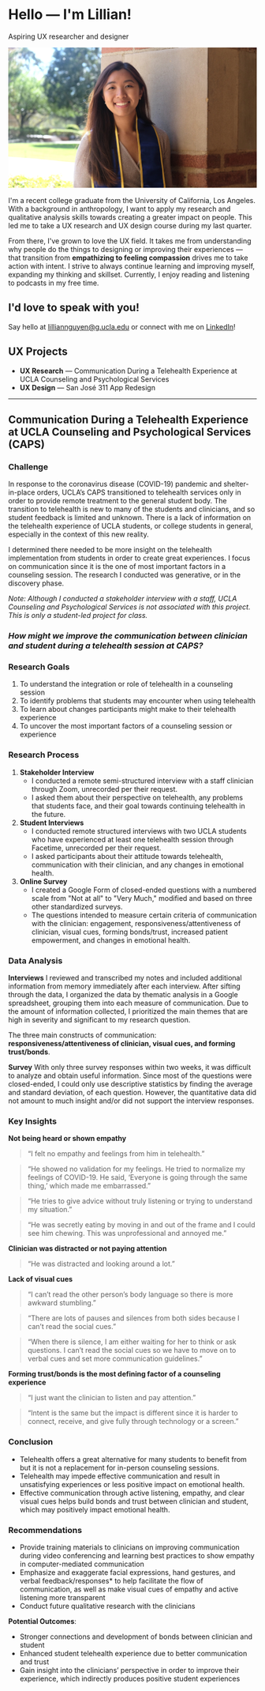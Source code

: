 # Hello — I'm Lillian!
Aspiring UX researcher and designer 

![MyPhoto](MyPhoto.jpg)

I'm a recent college graduate from the University of California, Los Angeles. With a background in anthropology, I want to apply my research and qualitative analysis skills towards creating a greater impact on people. This led me to take a UX research and UX design course during my last quarter.

From there, I've grown to love the UX field. It takes me from understanding why people do the things to designing or improving their experiences — that transition from **empathizing to feeling compassion** drives me to take action with intent. I strive to always continue learning and improving myself, expanding my thinking and skillset. Currently, I enjoy reading and listening to podcasts in my free time. 

## I'd love to speak with you!

Say hello at lilliannguyen@g.ucla.edu or connect with me on [LinkedIn](www.linkedin.com/in/lilliannguyen97)!

## UX Projects
* **UX Research** — Communication During a Telehealth Experience at UCLA Counseling and Psychological Services
* **UX Design** — San José 311 App Redesign

___

## Communication During a Telehealth Experience at UCLA Counseling and Psychological Services (CAPS)

### Challenge
In response to the coronavirus disease (COVID-19) pandemic and shelter-in-place orders, UCLA’s CAPS transitioned to telehealth services only in order to provide remote treatment to the general student body. The transition to telehealth is new to many of the students and clinicians, and so student feedback is limited and unknown. There is a lack of information on the telehealth experience of UCLA students, or college students in general, especially in the context of this new reality. 

I determined there needed to be more insight on the telehealth implementation from students in order to create great experiences. I focus on communication since it is the one of most important factors in a counseling session. The research I conducted was generative, or in the discovery phase. 

*Note: Although I conducted a stakeholder interview with a staff, UCLA Counseling and Psychological Services is not associated with this project. This is only a student-led project for class.*

### *How might we improve the communication between clinician and student during a telehealth session at CAPS?*

### Research Goals
1.  To understand the integration or role of telehealth in a counseling session
1.  To identify problems that students may encounter when using telehealth 
1.  To learn about changes participants might make to their telehealth experience 
1.  To uncover the most important factors of a counseling session or experience

### Research Process

1.  **Stakeholder Interview**  
    * I conducted a remote semi-structured interview with a staff clinician through Zoom, unrecorded per their request. 
    * I asked them about their perspective on telehealth, any problems that students face, and their goal towards continuing telehealth in the future. 
1.  **Student Interviews**
    * I conducted remote structured interviews with two UCLA students who have experienced at least one telehealth session through Facetime, unrecorded per their request. 
    * I asked participants about their attitude towards telehealth, communication with their clinician, and any changes in emotional health.
1.  **Online Survey**
    * I created a Google Form of closed-ended questions with a numbered scale from "Not at all" to "Very Much," modified and based on three other standardized surveys. 
    * The questions intended to measure certain criteria of communication with the clinician: engagement, responsiveness/attentiveness of clinician, visual cues, forming bonds/trust, increased patient empowerment, and changes in emotional health.
    
### Data Analysis

**Interviews**
I reviewed and transcribed my notes and included additional information from memory immediately after each interview. After sifting through the data, I organized the data by thematic analysis in a Google spreadsheet, grouping them into each measure of communication. Due to the amount of information collected, I prioritized the main themes that are high in severity and significant to my research question. 

The three main constructs of communication: **responsiveness/attentiveness of clinician, visual cues, and forming trust/bonds**. 

**Survey**
With only three survey responses within two weeks, it was difficult to analyze and obtain useful information. Since most of the questions were closed-ended, I could only use descriptive statistics by finding the average and standard deviation, of each question. However, the quantitative data did not amount to much insight and/or did not support the interview responses. 

### Key Insights
**Not being heard or shown empathy**

>“I felt no empathy and feelings from him in telehealth.”

>“He showed no validation for my feelings. He tried to normalize my feelings of COVID-19. He said, ‘Everyone is going through the same thing,’ which made me embarrassed.”

>“He tries to give advice without truly listening or trying to understand my situation.”

>“He was secretly eating by moving in and out of the frame and I could see him chewing. This was unprofessional and annoyed me.”

**Clinician was distracted or not paying attention**

>“He was distracted and looking around a lot.”

**Lack of visual cues**

>“I can’t read the other person’s body language so there is more awkward stumbling.”

>“There are lots of pauses and silences from both sides because I can’t read the social cues.”

>“When there is silence, I am either waiting for her to think or ask questions. I can’t read the social cues so we have to move on to verbal cues and set more communication guidelines.”

**Forming trust/bonds is the most defining factor of a counseling experience**
>“I just want the clinician to listen and pay attention.” 

>“Intent is the same but the impact is different since it is harder to connect, receive, and give fully through technology or a screen.”

### Conclusion
* Telehealth offers a great alternative for many students to benefit from but it is not a replacement for in-person counseling sessions.
* Telehealth may impede effective communication and result in unsatisfying experiences or less positive impact on emotional health. 
* Effective communication through active listening, empathy, and clear visual cues helps build bonds and trust between clinician and student, which may positively impact emotional health.

### Recommendations
* Provide training materials to clinicians on improving communication during video conferencing and learning best practices to show empathy in computer-mediated communication
* Emphasize and exaggerate facial expressions, hand gestures, and verbal feedback/responses* to help facilitate the flow of communication, as well as make visual cues of empathy and active listening more transparent
* Conduct future qualitative research with the clinicians

**Potential Outcomes**: 
* Stronger connections and development of bonds between clinician and student
* Enhanced student telehealth experience due to better communication and trust
* Gain insight into the clinicians’ perspective in order to improve their experience, which indirectly produces positive student experiences











